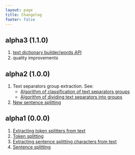 ```yaml
---
layout: page
title: Changelog
footer: false
---
```


## alpha3 (1.1.0)

1. [text dictionary builder/words API](http://aif.io/docs/aif2-lib/alpha3/api/words.html)
2. quality improvements

## alpha2 (1.0.0)

1. Text separators group extraction. See:
    * [Algorithm of classification of text separators groups](algorithm/classification-of-text-separators-groups.html)
    * [Algorithm of dividing text separators into groups](algorithm/dividing-text-separators-into-groups.html)
2. [New sentence splitting](algorithm/splitting-text-with-groups-of-text-separators.html)

## alpha1 (0.0.0)

1. [Extracting token splitters from text](api/0.0.0/tokens.html)
2. [Token splitting](api/0.0.0/tokens.html)
3. [Extracting sentence splitting characters from text](api/0.0.0/sentences.html)
4. [Sentence splitting](api/0.0.0/sentences.html)